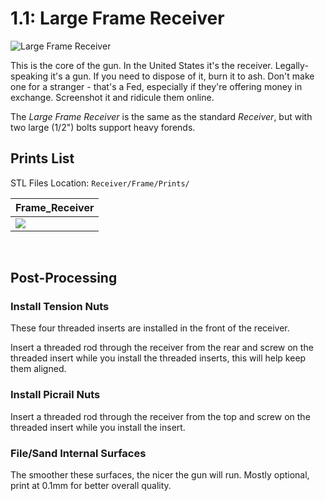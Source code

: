 # 1.1: Large Frame Receiver

![Large Frame Receiver](Preview_Frame.jpg)

This is the core of the gun. In the United States it's the receiver.
Legally-speaking it's a gun. If you need to dispose of it, burn it to ash.
Don't make one for a stranger - that's a Fed, especially if they're offering
money in exchange. Screenshot it and ridicule them online.

The *Large Frame Receiver* is the same as the standard *Receiver*, but with
two large (1/2") bolts support heavy forends.

<!-- NEW PAGE -->
## Prints List
STL Files Location: `Receiver/Frame/Prints/`

| Frame_Receiver |
|-|
|![](Frame/Prints/Frame_Receiver_thumb.jpg)|
<br/>

<!-- NEW PAGE -->
## Post-Processing

### Install Tension Nuts
These four threaded inserts are installed in the front of the receiver.

Insert a threaded rod through the receiver from the rear and screw on the
threaded insert while you install the threaded inserts, this will help keep
them aligned.

### Install Picrail Nuts
Insert a threaded rod through the receiver from the top and screw on the
threaded insert while you install the insert.


### File/Sand Internal Surfaces
The smoother these surfaces, the nicer the gun will run. Mostly optional, print
at 0.1mm for better overall quality.
